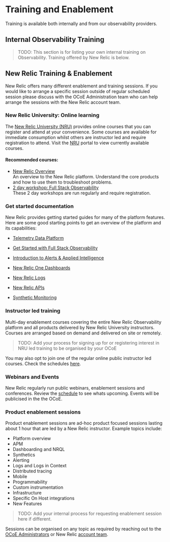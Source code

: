 # Training and Enablement
Training is available both internally and from our observability providers. 

## Internal Observability Training

> TODO: This section is for listing your own internal training on Observability. Training offered by New Relic is below.


## New Relic Training & Enablement
New Relic offers many different enablement and training sessions. If you would like to arrange a specific session outside of regular scheduled session please discuss with the OCoE Administration team who can help arrange the sessions with the New Relic account team.

### New Relic University: Online learning
The [New Relic University (NRU)](https://learn.newrelic.com/) provides online courses that you can register and attend at your convenience. Some courses are available for immediate consumption whilst others are instructor led and require registration to attend. Visit the [NRU](https://learn.newrelic.com/) portal to view currently available courses.

#### Recommended courses:
- [New Relic Overview](https://learn.newrelic.com/overview-course)  
An overview to the New Relic platform. Understand the core products and how to use them to troubleshoot problems.
- [2 day workshop: Full Stack Observability](https://learn.newrelic.com/page/event-registration)  
These 2 day workshops are run regularly and require registration.  


### Get started documentation
New Relic provides getting started guides for many of the platform features. Here are some good starting points to get an overview of the platform and its capabilities:

- [Telemetry Data Platform](https://docs.newrelic.com/docs/telemetry-data-platform/ingest-manage-data/get-started/get-know-telemetry-data-platform)

- [Get Started with Full Stack Observability](https://docs.newrelic.com/docs/full-stack-observability/observe-everything/get-started-new-relic-observability/get-started-full-stack-observability)

- [Introduction to Alerts & Applied Intelligence](https://docs.newrelic.com/docs/alerts-applied-intelligence/new-relic-alerts/get-started/introduction-alerts)

- [New Relic One Dashboards](https://docs.newrelic.com/docs/query-your-data/explore-query-data/dashboards/introduction-new-relic-one-dashboards)

- [New Relic Logs](https://docs.newrelic.com/docs/logs/log-management/get-started/get-started-log-management)

- [New Relic APIs](https://docs.newrelic.com/docs/apis/get-started/intro-apis/introduction-new-relic-apis)

- [Synthetic Monitoring](https://docs.newrelic.com/docs/synthetics/synthetic-monitoring/getting-started/get-started-new-relic-synthetic-monitoring)


### Instructor led training
Multi-day enablement courses covering the entire New Relic Observability platform and all products delivered by New Relic University instructors. Courses are arranged based on demand and delivered on site or remotely.

> TODO: Add your process for signing up for or registering interest in NRU led training to be organised by your OCoE

You may also opt to join one of the regular online public instructor led courses. Check the schedules [here](https://learn.newrelic.com/page/event-registration). 

### Webinars and Events
New Relic regularly run public webinars, enablement sessions and conferences. Review the [schedule](https://learn.newrelic.com/page/event-registration) to see whats upcoming. Events will be publicised in the the OCoE.

### Product enablement sessions
Product enablement sessions are ad-hoc product focused sessions lasting about 1 hour that are led by a New Relic instructor. Example topics include:

- Platform overview
- APM
- Dashboarding and NRQL
- Synthetics
- Alerting 
- Logs and Logs in Context
- Distributed tracing
- Mobile
- Programmability
- Custom instrumentation
- Infrastructure
- Specific On Host integrations
- New Features

> TODO: Add your internal process for requesting enablement session here if different.

Sessions can be organised on any topic as required by reaching out to the [OCoE Administrators](/sections/ocoe/ocoe.md#Administration-Team) or New Relic [account team](/sections/account.md#New-Relic-Account-Team).

